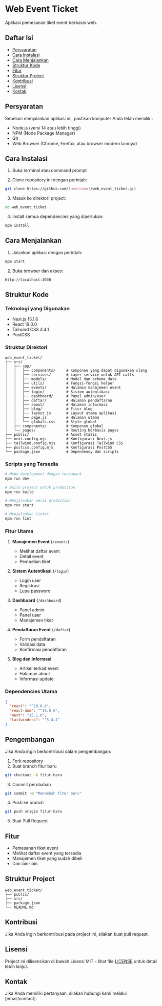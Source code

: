# Web Event Ticket

Aplikasi pemesanan tiket event berbasis web.

## Daftar Isi
- [Persyaratan](#persyaratan)
- [Cara Instalasi](#cara-instalasi)
- [Cara Menjalankan](#cara-menjalankan)
- [Struktur Kode](#struktur-kode)
- [Fitur](#fitur)
- [Struktur Project](#struktur-project)
- [Kontribusi](#kontribusi)
- [Lisensi](#lisensi)
- [Kontak](#kontak)

## Persyaratan
Sebelum menjalankan aplikasi ini, pastikan komputer Anda telah memiliki:
- Node.js (versi 14 atau lebih tinggi)
- NPM (Node Package Manager)
- Git
- Web Browser (Chrome, Firefox, atau browser modern lainnya)

## Cara Instalasi

1. Buka terminal atau command prompt

2. Clone repository ini dengan perintah:
```bash
git clone https://github.com/[username]/web_event_ticket.git
```

3. Masuk ke direktori project:
```bash
cd web_event_ticket
```

4. Install semua dependencies yang diperlukan:
```bash
npm install
```

## Cara Menjalankan

1. Jalankan aplikasi dengan perintah:
```bash
npm start
```

2. Buka browser dan akses:
```
http://localhost:3000
```

## Struktur Kode

### Teknologi yang Digunakan
- Next.js 15.1.6
- React 19.0.0
- Tailwind CSS 3.4.1
- PostCSS

### Struktur Direktori
```
web_event_ticket/
├── src/
│   ├── app/
│   │   ├── components/     # Komponen yang dapat digunakan ulang
│   │   ├── services/       # Layer service untuk API calls
│   │   ├── models/         # Model dan schema data
│   │   ├── utils/          # Fungsi-fungsi helper
│   │   ├── events/         # Halaman manajemen event
│   │   ├── login/          # Sistem autentikasi
│   │   ├── dashboard/      # Panel admin/user
│   │   ├── daftar/         # Halaman pendaftaran
│   │   ├── about/          # Halaman informasi
│   │   ├── blog/           # Fitur blog
│   │   ├── layout.js       # Layout utama aplikasi
│   │   ├── page.js         # Halaman utama
│   │   └── globals.css     # Style global
│   ├── components/         # Komponen global
│   └── pages/              # Routing berbasis pages
├── public/                 # Asset statis
├── next.config.mjs         # Konfigurasi Next.js
├── tailwind.config.mjs     # Konfigurasi Tailwind CSS
├── postcss.config.mjs      # Konfigurasi PostCSS
└── package.json            # Dependency dan scripts
```

### Scripts yang Tersedia
```bash
# Mode development dengan turbopack
npm run dev

# Build project untuk production
npm run build

# Menjalankan versi production
npm run start

# Menjalankan linter
npm run lint
```

### Fitur Utama
1. **Manajemen Event** (`/events`)
   - Melihat daftar event
   - Detail event
   - Pembelian tiket

2. **Sistem Autentikasi** (`/login`)
   - Login user
   - Registrasi
   - Lupa password

3. **Dashboard** (`/dashboard`)
   - Panel admin
   - Panel user
   - Manajemen tiket

4. **Pendaftaran Event** (`/daftar`)
   - Form pendaftaran
   - Validasi data
   - Konfirmasi pendaftaran

5. **Blog dan Informasi**
   - Artikel terkait event
   - Halaman about
   - Informasi update

### Dependencies Utama
```json
{
  "react": "^19.0.0",
  "react-dom": "^19.0.0",
  "next": "15.1.6",
  "tailwindcss": "^3.4.1"
}
```

## Pengembangan
Jika Anda ingin berkontribusi dalam pengembangan:

1. Fork repository
2. Buat branch fitur baru
```bash
git checkout -b fitur-baru
```
3. Commit perubahan
```bash
git commit -m "Menambah fitur baru"
```
4. Push ke branch
```bash
git push origin fitur-baru
```
5. Buat Pull Request

## Fitur
- Pemesanan tiket event
- Melihat daftar event yang tersedia
- Manajemen tiket yang sudah dibeli
- Dan lain-lain

## Struktur Project
```
web_event_ticket/
├── public/
├── src/
├── package.json
└── README.md
```

## Kontribusi
Jika Anda ingin berkontribusi pada project ini, silakan buat pull request.

## Lisensi
Project ini dilisensikan di bawah Lisensi MIT - lihat file [LICENSE](LICENSE) untuk detail lebih lanjut.

## Kontak
Jika Anda memiliki pertanyaan, silakan hubungi kami melalui [email/contact].
